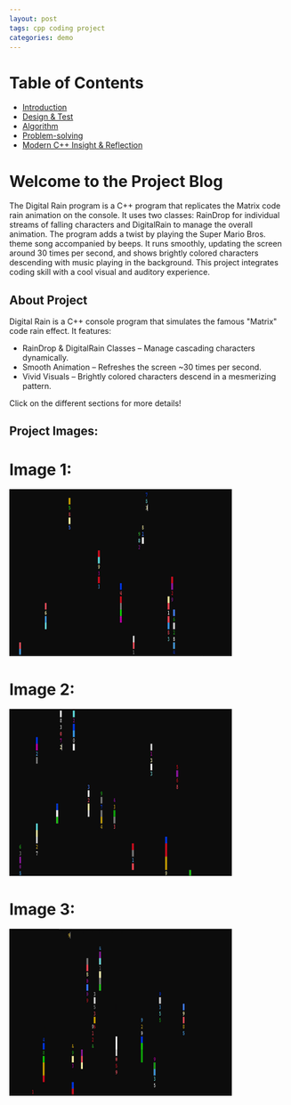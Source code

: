 ```yaml
---
layout: post
tags: cpp coding project
categories: demo
---
```



# Table of Contents

- [Introduction](introduction.md)
- [Design & Test](design-test.md)
- [Algorithm](algorithm.md)
- [Problem-solving](problem-solving.md)
- [Modern C++ Insight & Reflection](modern-cpp.md)

# Welcome to the Project Blog

The Digital Rain program is a C++ program that replicates the Matrix code rain animation on the console. It uses two classes: RainDrop for individual streams of falling characters and DigitalRain to manage the overall animation. The program adds a twist by playing the Super Mario Bros. theme song accompanied by beeps. It runs smoothly, updating the screen around 30 times per second, and shows brightly colored characters descending with music playing in the background. This project integrates coding skill with a cool visual and auditory experience.

## About Project

Digital Rain is a C++ console program that simulates the famous "Matrix" code rain effect. It features:

- RainDrop & DigitalRain Classes – Manage cascading characters dynamically.
- Smooth Animation – Refreshes the screen ~30 times per second.
- Vivid Visuals – Brightly colored characters descend in a mesmerizing pattern.

 Click on the different sections for more details!

## Project Images:

# Image 1:
<img src="docs/assets/images/raindropimg.png" width="400" height="300">

# Image 2:
<img src="docs/assets/images/raindropimg2.png" width="400" height="300">

# Image 3:
<img src="docs/assets/images/raindropimg3.png" width="400" height="300">
